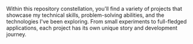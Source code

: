 <!DOCTYPE html>
<html>
  <head>
    <link rel="stylesheet" type="text/css" href="styles.css">
  </head>
  <body>
    <div class="justified-text">
      <p>Within this repository constellation, you'll find a variety of projects that showcase my technical skills, problem-solving abilities, and the technologies I've been exploring. From small experiments to full-fledged applications, each project has its own unique story and development journey.</p>
    </div>
  </body> 
</html>
